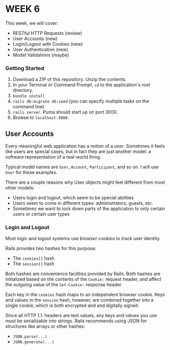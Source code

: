 # WEEK 6

This week, we will cover:

* RESTful HTTP Requests (review)
* User Accounts (new)
* Login/Logout with Cookies (new)
* User Authentication (new)
* Model Validations (maybe)

### Getting Started

1. Download a ZIP of this repository.  Unzip the contents.
2. In your Terminal or Command Prompt, `cd` to the application's root directory.
3. `bundle install`
4. `rails db:migrate db:seed` (you can specify multiple tasks on the command line)
6. `rails server`.  Puma should start up on port 3000.
7. Browse to `localhost:3000`.

## User Accounts

Every meaningful web application has a notion of a _user_.  Sometimes
it feels like users are special cases, but in fact they are just another
model: a software representation of a real-world thing.

Typical model names are `User`, `Account`, `Participant`, and so on.  I will
use `User` for these examples.

There are a couple reasons why User objects might feel different from
most other models:

* Users login and logout, which seem to be special abilities
* Users seem to come in different types: administrators, guests, etc.
* Sometimes we want to lock down parts of the application to only certain
users or certain user types

### Login and Logout

Most login and logout systems use _browser cookies_ to track user identity.

Rails provides two hashes for this purpose:

* The `cookies[]` hash
* The `session[]` hash

Both hashes are convenience facilities provided by Rails.  Both hashes are
initialized based on the contents of the `Cookie:` request header, and affect
the outgoing value of the `Set-Cookie:` response header.  

Each key in the `cookies` hash maps to an independent browser cookie.  Keys
and values in the `session` hash, however, are combined together into a
single cookie, which is both encrypted and and digitally signed.

Since all HTTP 1.1. headers are text values, any keys and values you use must be serializable into strings.  Rails recommends using JSON for structures like arrays or other hashes:

* `JSON.parse(...)`
* `JSON.generate(...)`
